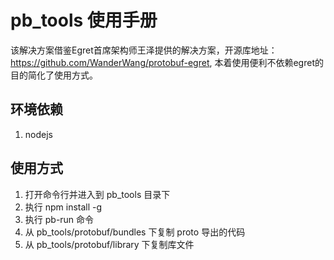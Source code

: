 # pb_tools 使用手册
该解决方案借鉴Egret首席架构师王泽提供的解决方案，开源库地址：https://github.com/WanderWang/protobuf-egret, 本着使用便利不依赖egret的目的简化了使用方式。

## 环境依赖
1. nodejs 

## 使用方式
1. 打开命令行并进入到 pb_tools 目录下
2. 执行 npm install -g
3. 执行 pb-run 命令
4. 从 pb_tools/protobuf/bundles 下复制 proto 导出的代码
5. 从 pb_tools/protobuf/library 下复制库文件